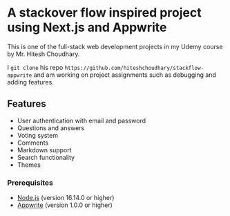 # A stackover flow inspired project using Next.js and Appwrite

This is one of the full-stack web development projects in my Udemy course by Mr. Hitesh Choudhary.

I `git clone` his repo `https://github.com/hiteshchoudhary/stackflow-appwrite` and am working on project assignments such as debugging and adding features.

## Features

- User authentication with email and password
- Questions and answers
- Voting system
- Comments
- Markdown support
- Search functionality
- Themes

### Prerequisites

- [Node.js](https://nodejs.org/en/download/) (version 16.14.0 or higher)
- [Appwrite](https://appwrite.io/docs/installation) (version 1.0.0 or higher)
